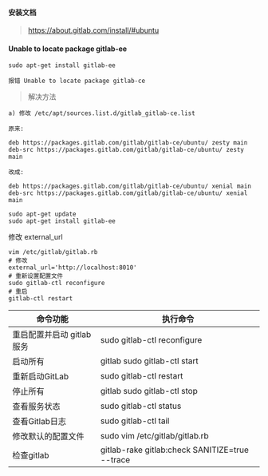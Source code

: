 #### 安装文档
> https://about.gitlab.com/install/#ubuntu

#### Unable to locate package gitlab-ee

```
sudo apt-get install gitlab-ee

报错 Unable to locate package gitlab-ce
```

> 解决方法

```
a) 修改 /etc/apt/sources.list.d/gitlab_gitlab-ce.list

原来:

deb https://packages.gitlab.com/gitlab/gitlab-ce/ubuntu/ zesty main
deb-src https://packages.gitlab.com/gitlab/gitlab-ce/ubuntu/ zesty main

改成:

deb https://packages.gitlab.com/gitlab/gitlab-ce/ubuntu/ xenial main
deb-src https://packages.gitlab.com/gitlab/gitlab-ce/ubuntu/ xenial main

```

```
sudo apt-get update
sudo apt-get install gitlab-ee
```

修改 external_url

```
vim /etc/gitlab/gitlab.rb
# 修改
external_url='http://localhost:8010'
# 重新设置配置文件
sudo gitlab-ctl reconfigure
# 重启
gitlab-ctl restart 
```

| 命令功能 | 执行命令 |
|-|-|
| 重启配置并启动 gitlab 服务 | sudo gitlab-ctl reconfigure |
| 启动所有 | gitlab	sudo gitlab-ctl start |
| 重新启动GitLab | sudo gitlab-ctl restart |
| 停止所有 | gitlab sudo gitlab-ctl stop |
| 查看服务状态 | sudo gitlab-ctl status |
| 查看Gitlab日志 | sudo gitlab-ctl tail |
| 修改默认的配置文件 | sudo vim /etc/gitlab/gitlab.rb |
| 检查gitlab | gitlab-rake gitlab:check SANITIZE=true --trace |